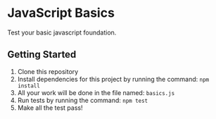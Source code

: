 # JavaScript Basics

Test your basic javascript foundation.

## Getting Started
1. Clone this repository
1. Install dependencies for this project by running the command: `npm install`
1. All your work will be done in the file named: `basics.js`
1. Run tests by running the command: `npm test`
1. Make all the test pass!

